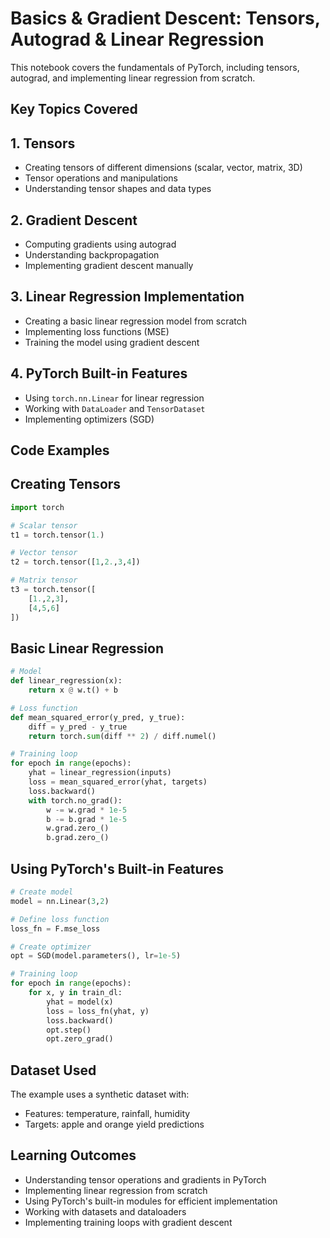 # Basics & Gradient Descent: Tensors, Autograd & Linear Regression

This notebook covers the fundamentals of PyTorch, including tensors, autograd, and implementing linear regression from scratch.

## Key Topics Covered

## 1. Tensors
- Creating tensors of different dimensions (scalar, vector, matrix, 3D)
- Tensor operations and manipulations
- Understanding tensor shapes and data types

## 2. Gradient Descent
- Computing gradients using autograd
- Understanding backpropagation
- Implementing gradient descent manually

## 3. Linear Regression Implementation
- Creating a basic linear regression model from scratch
- Implementing loss functions (MSE)
- Training the model using gradient descent

## 4. PyTorch Built-in Features
- Using `torch.nn.Linear` for linear regression
- Working with `DataLoader` and `TensorDataset`
- Implementing optimizers (SGD)

## Code Examples

## Creating Tensors
```python
import torch

# Scalar tensor
t1 = torch.tensor(1.)

# Vector tensor
t2 = torch.tensor([1,2.,3,4])

# Matrix tensor
t3 = torch.tensor([
    [1.,2,3],
    [4,5,6]
])
```

## Basic Linear Regression
```python
# Model
def linear_regression(x):
    return x @ w.t() + b

# Loss function
def mean_squared_error(y_pred, y_true):
    diff = y_pred - y_true
    return torch.sum(diff ** 2) / diff.numel()

# Training loop
for epoch in range(epochs):
    yhat = linear_regression(inputs)
    loss = mean_squared_error(yhat, targets)
    loss.backward()
    with torch.no_grad():
        w -= w.grad * 1e-5
        b -= b.grad * 1e-5
        w.grad.zero_()
        b.grad.zero_()
```

## Using PyTorch's Built-in Features
```python
# Create model
model = nn.Linear(3,2)

# Define loss function
loss_fn = F.mse_loss

# Create optimizer
opt = SGD(model.parameters(), lr=1e-5)

# Training loop
for epoch in range(epochs):
    for x, y in train_dl:
        yhat = model(x)
        loss = loss_fn(yhat, y)
        loss.backward()
        opt.step()
        opt.zero_grad()
```

## Dataset Used
The example uses a synthetic dataset with:
- Features: temperature, rainfall, humidity
- Targets: apple and orange yield predictions

## Learning Outcomes
- Understanding tensor operations and gradients in PyTorch
- Implementing linear regression from scratch
- Using PyTorch's built-in modules for efficient implementation
- Working with datasets and dataloaders
- Implementing training loops with gradient descent